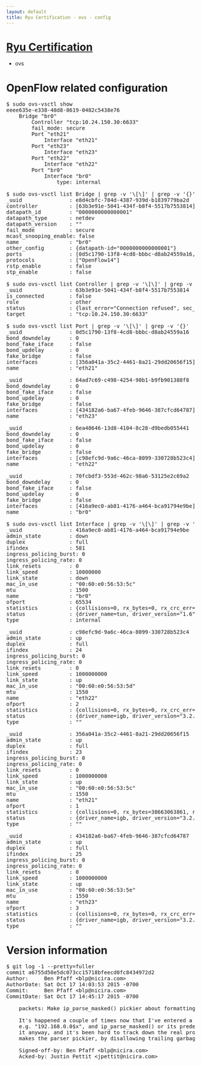 ```yaml
---
layout: default
title: Ryu Certification - ovs - config
---
```

# [Ryu Certification](http://osrg.github.io/ryu/certification.html)
* ovs 

# OpenFlow related configuration
<pre>
$ sudo ovs-vsctl show
eeee635e-e338-48d8-8619-0482c5438e76
    Bridge "br0"
        Controller "tcp:10.24.150.30:6633"
        fail_mode: secure
        Port "eth21"
            Interface "eth21"
        Port "eth23"
            Interface "eth23"
        Port "eth22"
            Interface "eth22"
        Port "br0"
            Interface "br0"
                type: internal

$ sudo ovs-vsctl list Bridge | grep -v '\[\]' | grep -v '{}'
_uuid               : e8d4cbfc-784d-4387-939d-b1839779ba2d
controller          : [63b3e91e-5041-434f-b8f4-5517b7553814]
datapath_id         : "0000000000000001"
datapath_type       : netdev
datapath_version    : "<built-in>"
fail_mode           : secure
mcast_snooping_enable: false
name                : "br0"
other_config        : {datapath-id="0000000000000001"}
ports               : [0d5c1790-13f8-4cd8-bbbc-d8ab24559a16, 64ad7c69-c498-4254-90b1-b9fb901388f8, 6ea48646-13d8-4104-8c28-d9bedb055441, 70fcbdf3-553d-462c-98a6-53125e2c69a2]
protocols           : ["OpenFlow14"]
rstp_enable         : false
stp_enable          : false

$ sudo ovs-vsctl list Controller | grep -v '\[\]' | grep -v '{}'
_uuid               : 63b3e91e-5041-434f-b8f4-5517b7553814
is_connected        : false
role                : other
status              : {last_error="Connection refused", sec_since_connect="752", sec_since_disconnect="2", state=BACKOFF}
target              : "tcp:10.24.150.30:6633"

$ sudo ovs-vsctl list Port | grep -v '\[\]' | grep -v '{}'
_uuid               : 0d5c1790-13f8-4cd8-bbbc-d8ab24559a16
bond_downdelay      : 0
bond_fake_iface     : false
bond_updelay        : 0
fake_bridge         : false
interfaces          : [356a041a-35c2-4461-8a21-29dd20656f15]
name                : "eth21"

_uuid               : 64ad7c69-c498-4254-90b1-b9fb901388f8
bond_downdelay      : 0
bond_fake_iface     : false
bond_updelay        : 0
fake_bridge         : false
interfaces          : [434182a6-ba67-4feb-9646-387cfcd64787]
name                : "eth23"

_uuid               : 6ea48646-13d8-4104-8c28-d9bedb055441
bond_downdelay      : 0
bond_fake_iface     : false
bond_updelay        : 0
fake_bridge         : false
interfaces          : [c98efc9d-9a6c-46ca-8099-330728b523c4]
name                : "eth22"

_uuid               : 70fcbdf3-553d-462c-98a6-53125e2c69a2
bond_downdelay      : 0
bond_fake_iface     : false
bond_updelay        : 0
fake_bridge         : false
interfaces          : [416a9ec0-ab81-4176-a464-bca91794e9be]
name                : "br0"

$ sudo ovs-vsctl list Interface | grep -v '\[\]' | grep -v '{}'
_uuid               : 416a9ec0-ab81-4176-a464-bca91794e9be
admin_state         : down
duplex              : full
ifindex             : 581
ingress_policing_burst: 0
ingress_policing_rate: 0
link_resets         : 0
link_speed          : 10000000
link_state          : down
mac_in_use          : "00:60:e0:56:53:5c"
mtu                 : 1500
name                : "br0"
ofport              : 65534
statistics          : {collisions=0, rx_bytes=0, rx_crc_err=0, rx_dropped=0, rx_errors=0, rx_frame_err=0, rx_over_err=0, rx_packets=0, tx_bytes=0, tx_dropped=0, tx_errors=0, tx_packets=0}
status              : {driver_name=tun, driver_version="1.6", firmware_version="N/A"}
type                : internal

_uuid               : c98efc9d-9a6c-46ca-8099-330728b523c4
admin_state         : up
duplex              : full
ifindex             : 24
ingress_policing_burst: 0
ingress_policing_rate: 0
link_resets         : 0
link_speed          : 1000000000
link_state          : up
mac_in_use          : "00:60:e0:56:53:5d"
mtu                 : 1550
name                : "eth22"
ofport              : 2
statistics          : {collisions=0, rx_bytes=0, rx_crc_err=0, rx_dropped=0, rx_errors=0, rx_frame_err=0, rx_over_err=0, rx_packets=0, tx_bytes=27560122222, tx_dropped=0, tx_errors=0, tx_packets=18386320}
status              : {driver_name=igb, driver_version="3.2.10-k", firmware_version="2.10-9"}
type                : ""

_uuid               : 356a041a-35c2-4461-8a21-29dd20656f15
admin_state         : up
duplex              : full
ifindex             : 23
ingress_policing_burst: 0
ingress_policing_rate: 0
link_resets         : 0
link_speed          : 1000000000
link_state          : up
mac_in_use          : "00:60:e0:56:53:5c"
mtu                 : 1550
name                : "eth21"
ofport              : 1
statistics          : {collisions=0, rx_bytes=38663063861, rx_crc_err=0, rx_dropped=0, rx_errors=0, rx_frame_err=0, rx_over_err=0, rx_packets=25804544, tx_bytes=0, tx_dropped=0, tx_errors=0, tx_packets=0}
status              : {driver_name=igb, driver_version="3.2.10-k", firmware_version="2.10-9"}
type                : ""

_uuid               : 434182a6-ba67-4feb-9646-387cfcd64787
admin_state         : up
duplex              : full
ifindex             : 25
ingress_policing_burst: 0
ingress_policing_rate: 0
link_resets         : 0
link_speed          : 1000000000
link_state          : up
mac_in_use          : "00:60:e0:56:53:5e"
mtu                 : 1550
name                : "eth23"
ofport              : 3
statistics          : {collisions=0, rx_bytes=0, rx_crc_err=0, rx_dropped=0, rx_errors=0, rx_frame_err=0, rx_over_err=0, rx_packets=0, tx_bytes=3707946000, tx_dropped=0, tx_errors=0, tx_packets=2471964}
status              : {driver_name=igb, driver_version="3.2.10-k", firmware_version="2.10-9"}
type                : ""
</pre>

# Version information
<pre>
$ git log -1 --pretty=fuller
commit a6755d50e5dc073cc15718bfeecd0fc8434972d2
Author:     Ben Pfaff &lt;blp@nicira.com&gt;
AuthorDate: Sat Oct 17 14:03:53 2015 -0700
Commit:     Ben Pfaff &lt;blp@nicira.com&gt;
CommitDate: Sat Oct 17 14:45:17 2015 -0700

    packets: Make ip_parse_masked&#40;&#41; pickier about formatting.
    
    It's happened a couple of times now that I've entered a typoed IP address,
    e.g. &quot;192.168.0.0$x&quot;, and ip_parse_masked&#40;&#41; or its predecessor has accepted
    it anyway, and it's been hard to track down the real problem.  This change
    makes the parser pickier, by disallowing trailing garbage.
    
    Signed-off-by: Ben Pfaff &lt;blp@nicira.com&gt;
    Acked-by: Justin Pettit &lt;jpettit@nicira.com&gt;
</pre>
